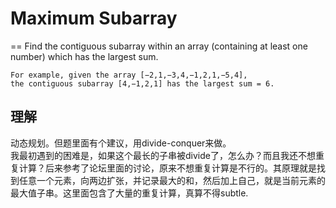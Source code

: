 # Maximum Subarray
==
Find the contiguous subarray within an array (containing at least one number) which has the largest sum.

```
For example, given the array [−2,1,−3,4,−1,2,1,−5,4],
the contiguous subarray [4,−1,2,1] has the largest sum = 6.
```

## 理解
动态规划。但题里面有个建议，用divide-conquer来做。<br>
我最初遇到的困难是，如果这个最长的子串被divide了，怎么办？而且我还不想重复计算？后来参考了论坛里面的讨论，原来不想重复计算是不行的。其原理就是找到任意一个元素，向两边扩张，并记录最大的和，然后加上自己，就是当前元素的最大值子串。这里面包含了大量的重复计算，真算不得subtle.